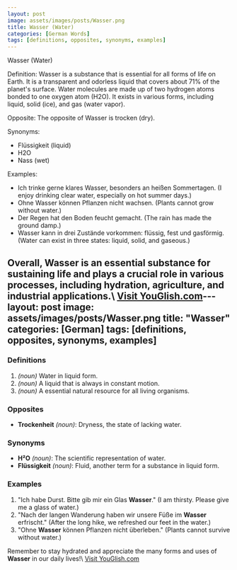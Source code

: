 ```yaml
---
layout: post
image: assets/images/posts/Wasser.png
title: Wasser (Water)
categories: [German Words]
tags: [definitions, opposites, synonyms, examples]
---
```


Wasser (Water)

Definition:
Wasser is a substance that is essential for all forms of life on Earth. It is a transparent and odorless liquid that covers about 71% of the planet's surface. Water molecules are made up of two hydrogen atoms bonded to one oxygen atom (H2O). It exists in various forms, including liquid, solid (ice), and gas (water vapor).

Opposite:
The opposite of Wasser is trocken (dry).

Synonyms:
- Flüssigkeit (liquid)
- H2O
- Nass (wet)

Examples:
- Ich trinke gerne klares Wasser, besonders an heißen Sommertagen. (I enjoy drinking clear water, especially on hot summer days.)
- Ohne Wasser können Pflanzen nicht wachsen. (Plants cannot grow without water.)
- Der Regen hat den Boden feucht gemacht. (The rain has made the ground damp.)
- Wasser kann in drei Zustände vorkommen: flüssig, fest und gasförmig. (Water can exist in three states: liquid, solid, and gaseous.)

Overall, Wasser is an essential substance for sustaining life and plays a crucial role in various processes, including hydration, agriculture, and industrial applications.\ <a id="yg-widget-0" class="youglish-widget" data-query="Wasser" data-lang="german" data-components="8412" data-auto-start="0" data-bkg-color="theme_light" data-title="How%20to%20pronounce%20Wasser%20in%20German"  rel="nofollow" href="https://youglish.com">Visit YouGlish.com</a><script async src="https://youglish.com/public/emb/widget.js" charset="utf-8"></script>---
layout: post
image: assets/images/posts/Wasser.png
title: "Wasser"
categories: [German]
tags: [definitions, opposites, synonyms, examples]
---

### Definitions

1. *(noun)* Water in liquid form.
2. *(noun)* A liquid that is always in constant motion.
3. *(noun)* A essential natural resource for all living organisms.

### Opposites

- **Trockenheit** *(noun)*: Dryness, the state of lacking water.

### Synonyms

- **H²O** *(noun)*: The scientific representation of water.
- **Flüssigkeit** *(noun)*: Fluid, another term for a substance in liquid form.

### Examples

1. "Ich habe Durst. Bitte gib mir ein Glas **Wasser**." (I am thirsty. Please give me a glass of water.)
2. "Nach der langen Wanderung haben wir unsere Füße im **Wasser** erfrischt." (After the long hike, we refreshed our feet in the water.)
3. "Ohne **Wasser** können Pflanzen nicht überleben." (Plants cannot survive without water.)

Remember to stay hydrated and appreciate the many forms and uses of **Wasser** in our daily lives!\ <a id="yg-widget-0" class="youglish-widget" data-query="Wasser" data-lang="german" data-components="8412" data-auto-start="0" data-bkg-color="theme_light" data-title="How%20to%20pronounce%20Wasser%20in%20German"  rel="nofollow" href="https://youglish.com">Visit YouGlish.com</a><script async src="https://youglish.com/public/emb/widget.js" charset="utf-8"></script>
